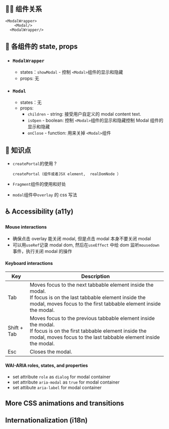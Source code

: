 ## 👨‍👧 组件关系

```
<ModalWrapper>
    <Modal/>
  <ModalWrapper/>
```

## 🔢 各组件的 state, props

- ### `ModalWrapper`

  - states：`showModal` - 控制 `<Modal>`组件的显示和隐藏
  - props: 无

- ### `Modal`

  - states：无
  - props:
    - `children` - string: 接受用户自定义的 modal content text.
    - `isOpen` - boolean: 控制 `<Modal>`组件的显示和隐藏控制 Modal 组件的显示和隐藏
    - `onClose` - function: 用来关掉 `<Modal>`组件

## 👀 知识点

- `createPortal`的使用 ?

  ```
  createPortal（组件或者JSX element,  realDomNode ）
  ```

- `Fragment`组件的使用和好处
- `modal`组件中`overlay` 的 css 写法

## ♿ Accessibility (a11y)

#### Mouse interactions

- 确保点击 overlay 能关闭 modal, 但是点击 modal 本身不要关闭 modal
- 可以用`useRef`记录 modal dom, 然后在`useEffect` 中给 dom 监听`mousedown`事件，执行关闭 modal 的操作

#### Keyboard interactions

| Key         | Description                                                                                                                                                                                 |
| ----------- | ------------------------------------------------------------------------------------------------------------------------------------------------------------------------------------------- |
| Tab         | Moves focus to the next tabbable element inside the modal. <br />If focus is on the last tabbable element inside the modal, moves focus to the first tabbable element inside the modal.     |
| Shift + Tab | Moves focus to the previous tabbable element inside the modal. <br />If focus is on the first tabbable element inside the modal, moves focus to the last tabbable element inside the modal. |
| Esc         | Closes the modal.                                                                                                                                                                           |

#### WAI-ARIA roles, states, and properties

- set attribute `role` as `dialog` for modal container
- set attribute `aria-modal` as `true` for modal container
- set attibute `aria-label` for modal container

## More CSS animations and transitions

## Internationalization (i18n)
